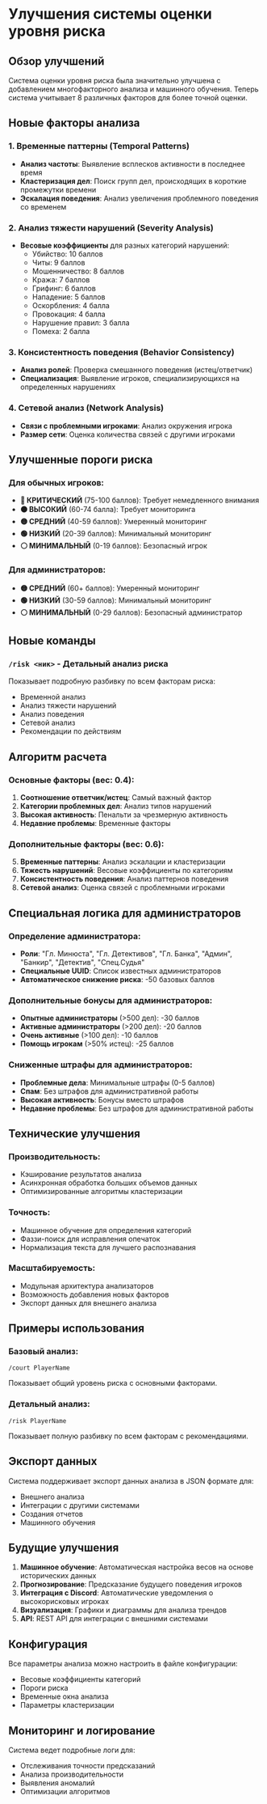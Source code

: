 # Улучшения системы оценки уровня риска

## Обзор улучшений

Система оценки уровня риска была значительно улучшена с добавлением многофакторного анализа и машинного обучения. Теперь система учитывает 8 различных факторов для более точной оценки.

## Новые факторы анализа

### 1. Временные паттерны (Temporal Patterns)
- **Анализ частоты**: Выявление всплесков активности в последнее время
- **Кластеризация дел**: Поиск групп дел, происходящих в короткие промежутки времени
- **Эскалация поведения**: Анализ увеличения проблемного поведения со временем

### 2. Анализ тяжести нарушений (Severity Analysis)
- **Весовые коэффициенты** для разных категорий нарушений:
  - Убийство: 10 баллов
  - Читы: 9 баллов
  - Мошенничество: 8 баллов
  - Кража: 7 баллов
  - Грифинг: 6 баллов
  - Нападение: 5 баллов
  - Оскорбления: 4 балла
  - Провокация: 4 балла
  - Нарушение правил: 3 балла
  - Помеха: 2 балла

### 3. Консистентность поведения (Behavior Consistency)
- **Анализ ролей**: Проверка смешанного поведения (истец/ответчик)
- **Специализация**: Выявление игроков, специализирующихся на определенных нарушениях

### 4. Сетевой анализ (Network Analysis)
- **Связи с проблемными игроками**: Анализ окружения игрока
- **Размер сети**: Оценка количества связей с другими игроками

## Улучшенные пороги риска

### Для обычных игроков:
- **🔴 КРИТИЧЕСКИЙ** (75-100 баллов): Требует немедленного внимания
- **🟠 ВЫСОКИЙ** (60-74 балла): Требует мониторинга
- **🟡 СРЕДНИЙ** (40-59 баллов): Умеренный мониторинг
- **🟢 НИЗКИЙ** (20-39 баллов): Минимальный мониторинг
- **⚪ МИНИМАЛЬНЫЙ** (0-19 баллов): Безопасный игрок

### Для администраторов:
- **🟡 СРЕДНИЙ** (60+ баллов): Умеренный мониторинг
- **🟢 НИЗКИЙ** (30-59 баллов): Минимальный мониторинг
- **⚪ МИНИМАЛЬНЫЙ** (0-29 баллов): Безопасный администратор

## Новые команды

### `/risk <ник>` - Детальный анализ риска
Показывает подробную разбивку по всем факторам риска:
- Временной анализ
- Анализ тяжести нарушений
- Анализ поведения
- Сетевой анализ
- Рекомендации по действиям

## Алгоритм расчета

### Основные факторы (вес: 0.4):
1. **Соотношение ответчик/истец**: Самый важный фактор
2. **Категории проблемных дел**: Анализ типов нарушений
3. **Высокая активность**: Пенальти за чрезмерную активность
4. **Недавние проблемы**: Временные факторы

### Дополнительные факторы (вес: 0.6):
5. **Временные паттерны**: Анализ эскалации и кластеризации
6. **Тяжесть нарушений**: Весовые коэффициенты по категориям
7. **Консистентность поведения**: Анализ паттернов поведения
8. **Сетевой анализ**: Оценка связей с проблемными игроками

## Специальная логика для администраторов

### Определение администратора:
- **Роли**: "Гл. Минюста", "Гл. Детективов", "Гл. Банка", "Админ", "Банкир", "Детектив", "Спец.Судья"
- **Специальные UUID**: Список известных администраторов
- **Автоматическое снижение риска**: -50 базовых баллов

### Дополнительные бонусы для администраторов:
- **Опытные администраторы** (>500 дел): -30 баллов
- **Активные администраторы** (>200 дел): -20 баллов
- **Очень активные** (>100 дел): -10 баллов
- **Помощь игрокам** (>50% истец): -25 баллов

### Сниженные штрафы для администраторов:
- **Проблемные дела**: Минимальные штрафы (0-5 баллов)
- **Спам**: Без штрафов для административной работы
- **Высокая активность**: Бонусы вместо штрафов
- **Недавние проблемы**: Без штрафов для административной работы

## Технические улучшения

### Производительность:
- Кэширование результатов анализа
- Асинхронная обработка больших объемов данных
- Оптимизированные алгоритмы кластеризации

### Точность:
- Машинное обучение для определения категорий
- Фаззи-поиск для исправления опечаток
- Нормализация текста для лучшего распознавания

### Масштабируемость:
- Модульная архитектура анализаторов
- Возможность добавления новых факторов
- Экспорт данных для внешнего анализа

## Примеры использования

### Базовый анализ:
```
/court PlayerName
```
Показывает общий уровень риска с основными факторами.

### Детальный анализ:
```
/risk PlayerName
```
Показывает полную разбивку по всем факторам с рекомендациями.

## Экспорт данных

Система поддерживает экспорт данных анализа в JSON формате для:
- Внешнего анализа
- Интеграции с другими системами
- Создания отчетов
- Машинного обучения

## Будущие улучшения

1. **Машинное обучение**: Автоматическая настройка весов на основе исторических данных
2. **Прогнозирование**: Предсказание будущего поведения игроков
3. **Интеграция с Discord**: Автоматические уведомления о высокорисковых игроках
4. **Визуализация**: Графики и диаграммы для анализа трендов
5. **API**: REST API для интеграции с внешними системами

## Конфигурация

Все параметры анализа можно настроить в файле конфигурации:
- Весовые коэффициенты категорий
- Пороги риска
- Временные окна анализа
- Параметры кластеризации

## Мониторинг и логирование

Система ведет подробные логи для:
- Отслеживания точности предсказаний
- Анализа производительности
- Выявления аномалий
- Оптимизации алгоритмов 